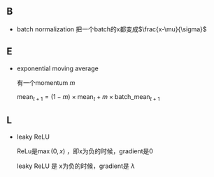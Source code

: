 ## B

* batch normalization
  把一个batch的x都变成$\frac{x-\mu}{\sigma}$ 

## E

* exponential moving average

  有一个momentum $m$

  $\text {mean}_{t+1}=(1-m) \times \text {mean}_{t} + m \times \text {batch_mean}_{t+1}$

## L

* leaky ReLU

  ReLu是$\max(0,x)$ ，即x为负的时候，gradient是0

  leaky ReLU 是 x为负的时候，gradient是 $\lambda$

